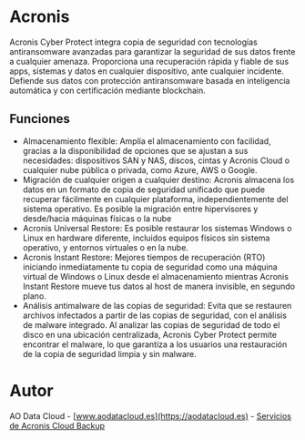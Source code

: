 # Acronis
Acronis Cyber Protect integra copia de seguridad con tecnologías antiransomware avanzadas para garantizar la seguridad de sus datos frente a cualquier amenaza.
Proporciona una recuperación rápida y fiable de sus apps, sistemas y datos en cualquier dispositivo, ante cualquier incidente.
Defiende sus datos con protección antiransomware basada en inteligencia automática y con certificación mediante blockchain.

## Funciones
- Almacenamiento flexible: Amplía el almacenamiento con facilidad, gracias a la disponibilidad de opciones que se ajustan a sus necesidades: dispositivos SAN y NAS, discos, cintas y Acronis Cloud o cualquier nube pública o privada, como Azure, AWS o Google.
- Migración de cualquier origen a cualquier destino: Acronis almacena los datos en un formato de copia de seguridad unificado que puede recuperar fácilmente en cualquier plataforma, independientemente del sistema operativo. Es posible la migración entre hipervisores y desde/hacia máquinas físicas o la nube
- Acronis Universal Restore: Es posible restaurar los sistemas Windows o Linux en hardware diferente, incluidos equipos físicos sin sistema operativo, y entornos virtuales o en la nube.
- Acronis Instant Restore: Mejores tiempos de recuperación (RTO) iniciando inmediatamente tu copia de seguridad como una máquina virtual de Windows o Linux desde el almacenamiento mientras Acronis Instant Restore mueve tus datos al host de manera invisible, en segundo plano.
-  Análisis antimalware de las copias de seguridad: Evita que se restauren archivos infectados a partir de las copias de seguridad, con el análisis de malware integrado. Al analizar las copias de seguridad de todo el disco en una ubicación centralizada, Acronis Cyber Protect permite encontrar el malware, lo que garantiza a los usuarios una restauración de la copia de seguridad limpia y sin malware.

# Autor
AO Data Cloud - [www.aodatacloud.es](https://aodatacloud.es) - [Servicios de Acronis Cloud Backup](https://aodatacloud.es/servicios-ciberseguridad/servicio-backup-empresas/acronis-cloud-backup/)
